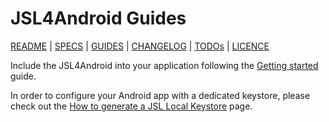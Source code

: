 # JSL4Android Guides

[README](../README.md) | [SPECS](specs.md) | [GUIDES](guides.md) | [CHANGELOG](../CHANGELOG.md) | [TODOs](../TODOs.md) | [LICENCE](../LICENCE.md)

Include the JSL4Android into your application following the
[Getting started](jsl4android_getting_started.md) guide.

In order to configure your Android app with a dedicated keystore, please check
out the [How to generate a JSL Local Keystore](generate_jsl_local_keystore.md)
page.